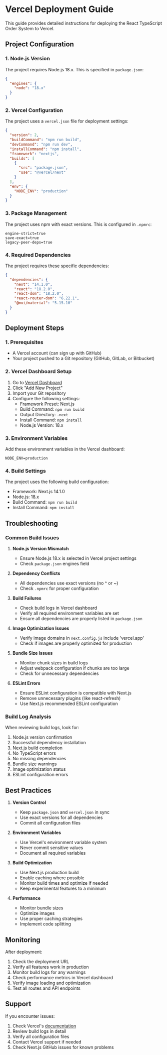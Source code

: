 # Vercel Deployment Guide

This guide provides detailed instructions for deploying the React TypeScript Order System to Vercel.

## Project Configuration

### 1. Node.js Version
The project requires Node.js 18.x. This is specified in `package.json`:
```json
{
  "engines": {
    "node": "18.x"
  }
}
```

### 2. Vercel Configuration
The project uses a `vercel.json` file for deployment settings:
```json
{
  "version": 2,
  "buildCommand": "npm run build",
  "devCommand": "npm run dev",
  "installCommand": "npm install",
  "framework": "nextjs",
  "builds": [
    {
      "src": "package.json",
      "use": "@vercel/next"
    }
  ],
  "env": {
    "NODE_ENV": "production"
  }
}
```

### 3. Package Management
The project uses npm with exact versions. This is configured in `.npmrc`:
```
engine-strict=true
save-exact=true
legacy-peer-deps=true
```

### 4. Required Dependencies
The project requires these specific dependencies:
```json
{
  "dependencies": {
    "next": "14.1.0",
    "react": "18.2.0",
    "react-dom": "18.2.0",
    "react-router-dom": "6.22.1",
    "@mui/material": "5.15.10"
  }
}
```

## Deployment Steps

### 1. Prerequisites
- A Vercel account (can sign up with GitHub)
- Your project pushed to a Git repository (GitHub, GitLab, or Bitbucket)

### 2. Vercel Dashboard Setup
1. Go to [Vercel Dashboard](https://vercel.com)
2. Click "Add New Project"
3. Import your Git repository
4. Configure the following settings:
   - Framework Preset: Next.js
   - Build Command: `npm run build`
   - Output Directory: `.next`
   - Install Command: `npm install`
   - Node.js Version: 18.x

### 3. Environment Variables
Add these environment variables in the Vercel dashboard:
```
NODE_ENV=production
```

### 4. Build Settings
The project uses the following build configuration:
- Framework: Next.js 14.1.0
- Node.js: 18.x
- Build Command: `npm run build`
- Install Command: `npm install`

## Troubleshooting

### Common Build Issues

1. **Node.js Version Mismatch**
   - Ensure Node.js 18.x is selected in Vercel project settings
   - Check `package.json` engines field

2. **Dependency Conflicts**
   - All dependencies use exact versions (no ^ or ~)
   - Check `.npmrc` for proper configuration

3. **Build Failures**
   - Check build logs in Vercel dashboard
   - Verify all required environment variables are set
   - Ensure all dependencies are properly listed in `package.json`

4. **Image Optimization Issues**
   - Verify image domains in `next.config.js` include 'vercel.app'
   - Check if images are properly optimized for production

5. **Bundle Size Issues**
   - Monitor chunk sizes in build logs
   - Adjust webpack configuration if chunks are too large
   - Check for unnecessary dependencies

6. **ESLint Errors**
   - Ensure ESLint configuration is compatible with Next.js
   - Remove unnecessary plugins (like react-refresh)
   - Use Next.js recommended ESLint configuration

### Build Log Analysis

When reviewing build logs, look for:
1. Node.js version confirmation
2. Successful dependency installation
3. Next.js build completion
4. No TypeScript errors
5. No missing dependencies
6. Bundle size warnings
7. Image optimization status
8. ESLint configuration errors

## Best Practices

1. **Version Control**
   - Keep `package.json` and `vercel.json` in sync
   - Use exact versions for all dependencies
   - Commit all configuration files

2. **Environment Variables**
   - Use Vercel's environment variable system
   - Never commit sensitive values
   - Document all required variables

3. **Build Optimization**
   - Use Next.js production build
   - Enable caching where possible
   - Monitor build times and optimize if needed
   - Keep experimental features to a minimum

4. **Performance**
   - Monitor bundle sizes
   - Optimize images
   - Use proper caching strategies
   - Implement code splitting

## Monitoring

After deployment:
1. Check the deployment URL
2. Verify all features work in production
3. Monitor build logs for any warnings
4. Check performance metrics in Vercel dashboard
5. Verify image loading and optimization
6. Test all routes and API endpoints

## Support

If you encounter issues:
1. Check Vercel's [documentation](https://vercel.com/docs)
2. Review build logs in detail
3. Verify all configuration files
4. Contact Vercel support if needed
5. Check Next.js GitHub issues for known problems 